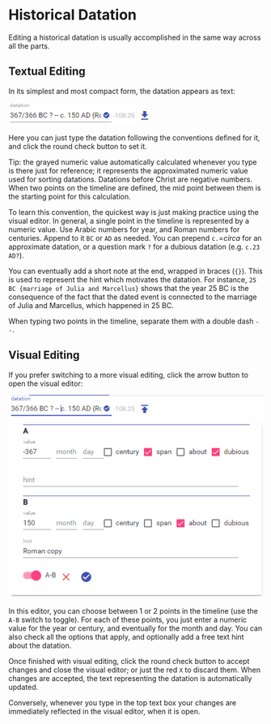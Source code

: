 # Historical Datation

Editing a historical datation is usually accomplished in the same way across all the parts.

## Textual Editing

In its simplest and most compact form, the datation appears as text:

![datation (compact)](./images/historical-date-sub-01.png)

Here you can just type the datation following the conventions defined for it, and click the round check button to set it.

Tip: the grayed numeric value automatically calculated whenever you type is there just for reference; it represents the approximated numeric value used for sorting datations. Datations before Christ are negative numbers. When two points on the timeline are defined, the mid point between them is the starting point for this calculation.

To learn this convention, the quickest way is just making practice using the visual editor. In general, a single point in the timeline is represented by a numeric value. Use Arabic numbers for year, and Roman numbers for centuries. Append to it `BC` or `AD` as needed. You can prepend `c.`=_circa_ for an approximate datation, or a question mark `?` for a dubious datation (e.g. `c.23 AD?`).

You can eventually add a short note at the end, wrapped in braces (`{}`). This is used to represent the hint which motivates the datation. For instance, `25 BC {marriage of Julia and Marcellus}` shows that the year 25 BC is the consequence of the fact that the dated event is connected to the marriage of Julia and Marcellus, which happened in 25 BC.

When typing two points in the timeline, separate them with a double dash `--`.

## Visual Editing

If you prefer switching to a more visual editing, click the arrow button to open the visual editor:

![datation (compact)](./images/historical-date-sub-02.png)

In this editor, you can choose between 1 or 2 points in the timeline (use the `A-B` switch to toggle). For each of these points, you just enter a numeric value for the year or century, and eventually for the month and day. You can also check all the options that apply, and optionally add a free text hint about the datation.

Once finished with visual editing, click the round check button to accept changes and close the visual editor; or just the red `X` to discard them. When changes are accepted, the text representing the datation is automatically updated.

Conversely, whenever you type in the top text box your changes are immediately reflected in the visual editor, when it is open.
